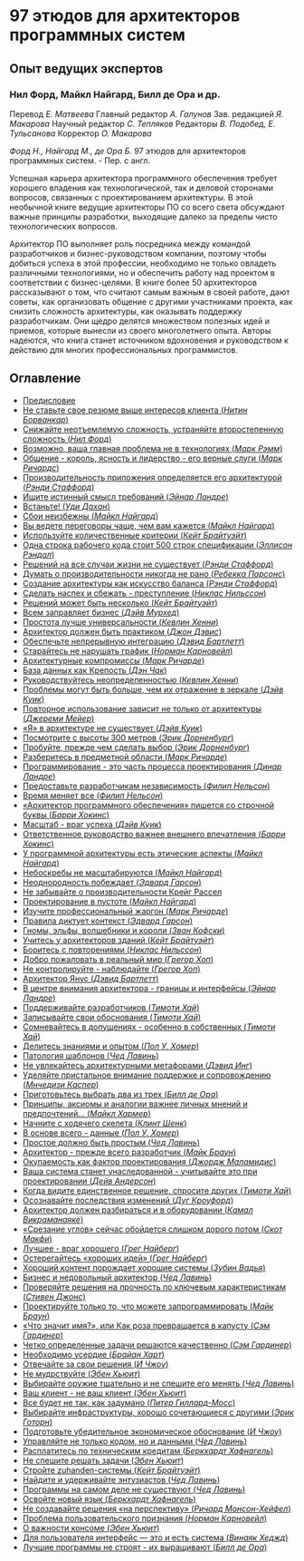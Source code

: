 # 97 этюдов для архитекторов программных систем

## Опыт ведущих экспертов

### Нил Форд, Майкл Найгард, Билл де Ора и др.

Перевод _Е. Матвеева_
Главный редактор _А. Галунов_
Зав. редакцией _Я. Макарова_
Научный редактор _С. Тепляков_
Редакторы _В. Подобед, Е. Тульсанова_
Корректор _О. Макарова_

_Форд Н., Найгард М., де Ора Б._
97 этюдов для архитекторов программных систем. - Пер. с англ.

Успешная карьера архитектора программного обеспечения требует хорошего
владения как технологической, так и деловой сторонами вопросов, связанных
с проектированием архитектуры. В этой необычной книге ведущие 
архитекторы ПО со всего света обсуждают важные принципы разработки, выходящие
далеко за пределы чисто технологических вопросов.

Архитектор ПО выполняет роль посредника между командой разработчиков
и бизнес-руководством компании, поэтому чтобы добиться успеха в этой 
профессии, необходимо не только овладеть различными технологиями, но и 
обеспечить работу над проектом в соответствии с бизнес-целями. В книге более 50
архитекторов рассказывают о том, что считают самым важным в своей работе,
дают советы, как организовать общение с другими участниками проекта, как
снизить сложность архитектуры, как оказывать поддержку разработчикам.
Они щедро делятся множеством полезных идей и приемов, которые вынесли
из своего многолетнего опыта. Авторы надеются, что книга станет источником
вдохновения и руководством к действию для многих профессиональных 
программистов.

## Оглавление
- [Предисловие](summary/README.md)
- [Не ставьте свое резюме выше интересов клиента (_Нитин Борванкар_)](thing_01/README.md)
- [Снижайте неотъемлемую сложность, устраняйте второстепенную сложность (_Нил Форд_)](thing_02/README.md)
- [Возможно, ваша главная проблема не в технологиях (_Марк Рэмм_)](thing_03/README.md)
- [Общение - король, ясность и лидерство - его верные слуги (_Марк Ричардс_)](thing_04/README.md)
- [Производительность приложения определяется его архитектурой (_Рэнди Стаффорд_)](thing_05/README.md)
- [Ищите истинный смысл требований (_Эйнар Ландре_)](thing_06/README.md)
- [Встаньте! (_Уди Дахан_)](thing_07/README.md)
- [Сбои неизбежны (_Майкл Найгард_)](thing_08/README.md)
- [Вы ведете переговоры чаще, чем вам кажется (_Майкл Найгард_)](thing_09/README.md)
- [Используйте количественные критерии (_Кейт Брайтуэйт_)](thing_10/README.md)
- [Одна строка рабочего кода стоит 500 строк спецификации (_Эллисон Рэндал_)](thing_11/README.md)
- [Решений на все случаи жизни не существует (_Рэнди Стаффорд_)](thing_12/README.md)
- [Думать о производительности никогда не рано (_Ребекка Парсонс_)](thing_13/README.md)
- [Создание архитектуры как искусство баланса (_Рэнди Стаффорд_)](thing_14/README.md)
- [Сделать наспех и сбежать - преступление (_Никлас Нильссон_)](thing_15/README.md)
- [Решений может быть несколько (_Кейт Брайтуэйт_)](thing_16/README.md)
- [Всем заправляет бизнес (_Дэйв Мурхед_)](thing_17/README.md)
- [Простота лучше универсальности (_Кевлин Хенни_)](thing_18/README.md)
- [Архитектор должен быть практиком (_Джон Дэвис_)](thing_19/README.md)
- [Обеспечьте непрерывную интеграцию (_Дэвид Бартлетт_)](thing_20/README.md)
- [Старайтесь не нарушать график (_Норман Карновейл_)](thing_21/README.md)
- [Архитектурные компромиссы (_Марк Ричарде_)](thing_22/README.md)
- [База данных как Крепость (_Дэн Чак_)](thing_23/README.md)
- [Руководствуйтесь неопределенностью (_Кевлин Хенни_)](thing_24/README.md)
- [Проблемы могут быть больше, чем их отражение в зеркале (_Дэйв Куик_)](thing_25/README.md)
- [Повторное использование зависит не только от архитектуры (_Джереми Мейер_)](thing_26/README.md)
- [«Я» в архитектуре не существует (_Дэйв Куик_)](thing_27/README.md)
- [Посмотрите с высоты 300 метров (_Эрик Дорненбург_)](thing_28/README.md)
- [Пробуйте, прежде чем сделать выбор (_Эрик Дорненбург_)](thing_29/README.md)
- [Разберитесь в предметной области (_Марк Ричарде_)](thing_30/README.md)
- [Программирование - это часть процесса проектирования (_Динар Ландре_)](thing_31/README.md)
- [Предоставьте разработчикам независимость (_Филип Нельсон_)](thing_32/README.md)
- [Время меняет все (_Филип Нельсон_)](thing_33/README.md)
- [«Архитектор программного обеспечения» пишется со строчной буквы (_Барри Хокинс_)](thing_34/README.md)
- [Масштаб - враг успеха (_Дэйв Куик_)](thing_35/README.md)
- [Ответственное руководство важнее внешнего впечатления (_Барри Хокинс_)](thing_36/README.md)
- [У программной архитектуры есть этические аспекты (_Майкл Найгард_)](thing_37/README.md)
- [Небоскребы не масштабируются (_Майкл Найгард_)](thing_38/README.md)
- [Неоднородность побеждает (_Эдвард Гарсон_)](thing_39/README.md)
- [Не забывайте о производительности Крейг Рассел](thing_40/README.md)
- [Проектирование в пустоте (_Майкл Найгард_)](thing_41/README.md)
- [Изучите профессиональный жаргон (_Марк Ричарде_)](thing_42/README.md)
- [Правила диктует контекст (_Эдвард Гарсон_)](thing_43/README.md)
- [Гномы, эльфы, волшебники и короли (_Зван Кофски_)](thing_44/README.md)
- [Учитесь у архитекторов зданий (_Кейт Брайтуэйт_)](thing_45/README.md)
- [Боритесь с повторениями (_Никлас Нильссон_)](thing_46/README.md)
- [Добро пожаловать в реальный мир (_Грегор Хоп_)](thing_47/README.md)
- [Не контролируйте - наблюдайте (_Грегор Хоп_)](thing_48/README.md)
- [Архитектор Янус (_Дэвид Бартлетт_)](thing_49/README.md)
- [В центре внимания архитектора - границы и интерфейсы (_Эйнар Ландре_)](thing_50/README.md)
- [Поддерживайте разработчиков (_Тимоти Хай_)](thing_51/README.md)
- [Записывайте свои обоснования (_Тимоти Хай_)](thing_52/README.md)
- [Сомневайтесь в допущениях - особенно в собственных (_Тимоти Хай_)](thing_53/README.md)
- [Делитесь знаниями и опытом (_Пол У. Хомер_)](thing_54/README.md)
- [Патология шаблонов (_Чед Лавинь_)](thing_55/README.md)
- [Не увлекайтесь архитектурными метафорами (_Дэвид Инг_)](thing_56/README.md)
- [Уделяйте пристальное внимание поддержке и сопровождению (_Мнчедизи Каспер_)](thing_57/README.md)
- [Приготовьтесь выбрать два из трех (_Билл де Ора_)](thing_58/README.md)
- [Принципы, аксиомы и аналогии важнее личных мнений и предпочтений... (_Майкл Хармер_)](thing_59/README.md)
- [Начните с ходячего скелета (_Клинт Шенк_)](thing_60/README.md)
- [В основе всего - данные (_Пол У. Хомер_)](thing_61/README.md)
- [Простое должно быть простым (_Чед Лавинь_)](thing_62/README.md)
- [Архитектор - прежде всего разработчик (_Майк Браун_)](thing_63/README.md)
- [Окупаемость как фактор проектирования (_Джордж Маламидис_)](thing_64/README.md)
- [Ваша система станет унаследованной - учитывайте это при проектировании (_Дейв Андерсон_)](thing_65/README.md)
- [Когда видите единственное решение, спросите других (_Тимоти Хай_)](thing_66/README.md)
- [Осознавайте последствия изменений (_Дуг Кроуфорд_)](thing_67/README.md)
- [Архитектор должен разбираться и в оборудовании (_Камал Викраманаяке_)](thing_68/README.md)
- [«Срезание углов» сейчас обойдется слишком дорого потом (_Скот Макфи_)](thing_69/README.md)
- [Лучшее - враг хорошего (_Грег Найберг_)](thing_70/README.md)
- [Остерегайтесь «хороших идей» (_Грег Найберг_)](thing_71/README.md)
- [Хороший контент порождает хорошие системы (_Зубин Вадья_)](thing_72/README.md)
- [Бизнес и недовольный архитектор (_Чед Лавинь_)](thing_73/README.md)
- [Проверяйте решения на прочность по ключевым характеристикам (_Стивен Джонс_)](thing_74/README.md)
- [Проектируйте только то, что можете запрограммировать (_Майк Браун_)](thing_75/README.md)
- [«Что значит имя?», или Как роза превращается в капусту (_Сэм Гардинер_)](thing_76/README.md)
- [Четко определенные задачи решаются качественно (_Сэм Гардинер_)](thing_77/README.md)
- [Необходимо усердие (_Брайан Харт_)](thing_78/README.md)
- [Отвечайте за свои решения (_И Чжоу_)](thing_79/README.md)
- [Не мудрствуйте (_Эбен Хьюит_)](thing_80/README.md)
- [Выбирайте оружие тщательно и не спешите его менять (_Чед Лавинь_)](thing_81/README.md)
- [Ваш клиент - не ваш клиент (_Эбен Хьюит_)](thing_82/README.md)
- [Все будет не так, как задумано (_Питер Гиллард-Мосс_)](thing_83/README.md)
- [Выбирайте инфраструктуры, хорошо сочетающиеся с другими (_Эрик Готорн_)](thing_84/README.md)
- [Подготовьте убедительное экономическое обоснование (_И Чжоу_)](thing_85/README.md)
- [Управляйте не только кодом, но и данными (_Чед Лавинь_)](thing_86/README.md)
- [Расплатитесь по техническим кредитам (_Беркхардт Хафнагель_)](thing_87/README.md)
- [Не спешите решать задачи (_Эбен Хьюит_)](thing_88/README.md)
- [Стройте zuhanden-системы (_Кейт Брайтуэйт_)](thing_89/README.md)
- [Найдите и удерживайте энтузиастов (_Чед Лавинь_)](thing_90/README.md)
- [Программы на самом деле не существуют (_Чед Лавинь_)](thing_91/README.md)
- [Освойте новый язык (_Беркхардт Хафнагель_)](thing_92/README.md)
- [Не создавайте решения «на перспективу» (_Ричард Монсон-Хейфел_)](thing_93/README.md)
- [Проблема пользовательского признания (_Норман Карновейл_)](thing_94/README.md)
- [О важности консоме (_Эбен Хьюит_)](thing_95/README.md)
- [Для пользователя интерфейс — это и есть система (_Винаяк Хеджд_)](thing_96/README.md)
- [Лучшие программы не строят - их выращивают (_Билл де Ора_)](thing_97/README.md)
